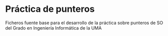# Práctica de punteros
Ficheros fuente base para el desarrollo de la práctica sobre punteros de SO del Grado en Ingeniería Informática de la UMA
